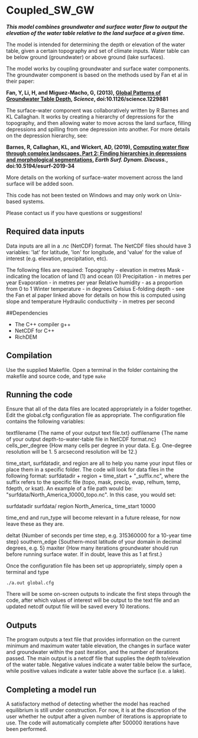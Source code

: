 # Coupled_SW_GW

***This model combines groundwater and surface water flow to output the elevation of the water table relative to the land surface at a given time.***

The model is intended for determining the depth or elevation of the water table, given a certain topography and set of climate inputs. Water table can be below ground (groundwater) or above ground (lake surfaces). 

The model works by coupling groundwater and surface water components. The groundwater component is based on the methods used by Fan et al in their paper:

**Fan, Y, Li, H, and Miguez-Macho, G, (2013), [Global Patterns of Groundwater Table Depth](https://science.sciencemag.org/content/339/6122/940.abstract), *Science*, doi:10.1126/science.1229881**

The surface-water component was collaboratively written by R Barnes and KL Callaghan. It works by creating a hierarchy of depressions for the topography, and then allowing water to move across the land surface, filling depressions and spilling from one depression into another. For more details on the depression hierarchy, see:

**Barnes, R, Callaghan, KL, and Wickert, AD, (2019), [Computing water flow through complex landscapes, Part 2: Finding hierarchies in depressions and morphological segmentations](https://www.earth-surf-dynam-discuss.net/esurf-2019-34/), *Earth Surf. Dynam. Discuss.*, doi:10.5194/esurf-2019-34**

More details on the working of surface-water movement across the land surface will be added soon. 

This code has not been tested on Windows and may only work on Unix-based systems. 

Please contact us if you have questions or suggestions! 

## Required data inputs

Data inputs are all in a .nc (NetCDF) format. The NetCDF files should have 3 variables: 'lat' for latitude, 'lon' for longitude, and 'value' for the value of interest (e.g. elevation, precipitation, etc). 

The following files are required:
Topography - elevation in metres
Mask - indicating the location of land (1) and ocean (0)
Precipitation - in metres per year
Evaporation - in metres per year
Relative humidity - as a proportion from 0 to 1
Winter temperature - in degrees Celsius
E-folding depth - see the Fan et al paper linked above for details on how this is computed using slope and temperature
Hydraulic conductivity - in metres per second

##Dependencies

* The C++ compiler g++
* NetCDF for C++
* RichDEM

## Compilation
Use the supplied Makefile. Open a terminal in the folder containing the makefile and source code, and type
```make```

## Running the code
Ensure that all of the data files are located appropriately in a folder together. Edit the global.cfg configuration file as appropriate. The configuration file contains the following variables:

textfilename       {The name of your output text file.txt}
outfilename        {The name of your output depth-to-water-table file in NetCDF format.nc}
cells_per_degree   {How many cells per degree in your data. E.g. One-degree resolution will be 1. 5 arcsecond resolution will be 12.}

time_start, surfdatadir, and region are all to help you name your input files or place them in a specific folder. The code will look for data files in the following format:
surfdatadir + region + time_start + "\_suffix.nc",
where the suffix refers to the specific file (topo, mask, precip, evap, relhum, temp, fdepth, or ksat). 
An example of a file path would be: "surfdata/North_America_10000_topo.nc".
In this case, you would set:

surfdatadir        surfdata/
region             North_America_
time_start         10000

time_end and run_type will become relevant in a future release, for now leave these as they are. 

deltat             {Number of seconds per time step, e.g. 315360000 for a 10-year time step}
southern_edge      {Southern-most latitude of your domain in decimal degrees, e.g. 5}
maxiter            {How many iterations groundwater should run before running surface water. If in doubt, leave this as 1 at first.}

Once the configuration file has been set up appropriately, simply open a terminal and type 
```
./a.out global.cfg
```
There will be some on-screen outputs to indicate the first steps through the code, after which values of interest will be output to the text file and an updated netcdf output file will be saved every 10 iterations. 

## Outputs
The program outputs a text file that provides information on the current minimum and maximum water table elevation, the changes in surface water and groundwater within the past iteration, and the number of iterations passed. 
The main output is a netcdf file that supplies the depth to/elevation of the water table. Negative values indicate a water table below the surface, while positive values indicate a water table above the surface (i.e. a lake). 

## Completing a model run
A satisfactory method of detecting whether the model has reached equilibrium is still under construction. For now, it is at the discretion of the user whether he output after a given number of iterations is appropriate to use. The code will automatically complete after 500000 iterations have been performed.
